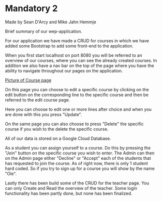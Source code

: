 # Mandatory 2
Made by Sean D'Arcy and Mike Jahn Hemmje

Brief summary of our wep-application.

For our application we have made a CRUD for courses in which we have added some Bootstrap to add some front-end to the application.

When you first start localhost on port 8080 you will be referred to an overview of our courses, where you can see the already created
courses. In addition we also have a nav bar on the top of the page where you have the ability to navigate throughout our pages on the
application.

[Picture of Course page](https://i.imgur.com/oabgHC9)

On this page you can choose to edit a specific course by clicking on the edit button on the corresponding line to the specific course
and then be referred to the edit course page.

Here you can choose to edit one or more lines after choice and when you are done with this you press "Update".

On the same page you can also choose to press "Delete" the specific course if you wish to the delete the specific course.

All of our data is stored on a Google Cloud Database.

As a student you can assign yourself to a course. Do this by pressing the "Join" button on the specific course you wish to enter. The Admin 
can then on the Admin page either "Decline" or "Accept" each of the students that has requested to join the course.
As of right now, there is only 1 student hard coded. So if you try to sign up for a course you will show by the name "Ole".

Lastly there has been build some of the CRUD for the teacher page. You can only Create and Read the overview of the teacher. Some login
functionality has been partly done, but none has been finalized.



